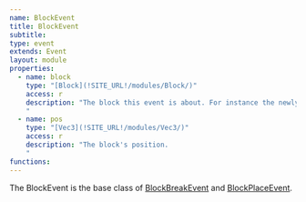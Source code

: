 ```yaml
---
name: BlockEvent
title: BlockEvent
subtitle:
type: event
extends: Event
layout: module
properties:
  - name: block
    type: "[Block](!SITE_URL!/modules/Block/)"
    access: r
    description: "The block this event is about. For instance the newly placed block if the event is a [BlockPlaceEvent](/modules/BlockPlaceEvent/).
    "
  - name: pos
    type: "[Vec3](!SITE_URL!/modules/Vec3/)"
    access: r
    description: "The block's position.
    "
functions:
---
```


The BlockEvent is the base class of [BlockBreakEvent](/modules/BlockBreakEvent/)
and [BlockPlaceEvent](/modules/BlockPlaceEvent/).
